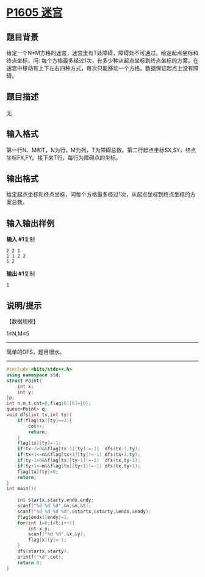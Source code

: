 # [P1605 迷宫](https://www.luogu.com.cn/problem/P1605)

## 题目背景

给定一个N*M方格的迷宫，迷宫里有T处障碍，障碍处不可通过。给定起点坐标和终点坐标，问: 每个方格最多经过1次，有多少种从起点坐标到终点坐标的方案。在迷宫中移动有上下左右四种方式，每次只能移动一个方格。数据保证起点上没有障碍。

## 题目描述

无

## 输入格式

第一行N、M和T，N为行，M为列，T为障碍总数。第二行起点坐标SX,SY，终点坐标FX,FY。接下来T行，每行为障碍点的坐标。

## 输出格式

给定起点坐标和终点坐标，问每个方格最多经过1次，从起点坐标到终点坐标的方案总数。

## 输入输出样例

**输入 #1**复制

```
2 2 1
1 1 2 2
1 2
```

**输出 #1**复制

```
1
```

## 说明/提示

【数据规模】

1≤N,M≤5



***

简单的DFS，题目很水。

***



```c++
#include <bits/stdc++.h>
using namespace std;
struct Point{
	int x;
	int y;
}p;
int n,m,t,cot=0,flag[6][6]={0};
queue<Point> q;
void dfs(int tx,int ty){
	if(flag[tx][ty]==1){
		cot++;
		return;
	}
	flag[tx][ty]=-1;
	if(tx-1>0&&flag[tx-1][ty]!=-1)	dfs(tx-1,ty);
	if(tx+1<=n&&flag[tx+1][ty]!=-1)	dfs(tx+1,ty);
	if(ty-1>0&&flag[tx][ty-1]!=-1)	dfs(tx,ty-1);
	if(ty+1<=m&&flag[tx][ty+1]!=-1)	dfs(tx,ty+1);
	flag[tx][ty]=0;
	return;
}
int main(){
    
    int startx,starty,endx,endy;
    scanf("%d %d %d",&n,&m,&t);
    scanf("%d %d %d %d",&startx,&starty,&endx,&endy);
    flag[endx][endy]=1;
    for(int i=0;i<t;i++){
    	int x,y;
    	scanf("%d %d",&x,&y);
    	flag[x][y]=-1;
	}
    dfs(startx,starty);
    printf("%d",cot);
    return 0;
}
```

